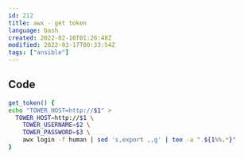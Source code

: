 ```yaml
---
id: 212
title: awx - get token
language: bash
created: 2022-02-16T01:26:48Z
modified: 2022-03-17T00:33:54Z
tags: ["ansible"]
---
```


## Code

```bash
get_token() {
echo "TOWER_HOST=http://$1" > 
  TOWER_HOST=http://$1 \
    TOWER_USERNAME=$2 \
    TOWER_PASSWORD=$3 \
    awx login -f human | sed 's,export ,,g' | tee -a ".${1%%.*}"
}
```

<!-- end -->

